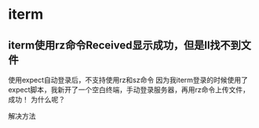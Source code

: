 # iterm

## iterm使用rz命令Received显示成功，但是ll找不到文件

使用expect自动登录后，不支持使用rz和sz命令
因为我iterm登录的时候使用了expect脚本，我新开了一个空白终端，手动登录服务器，再用rz命令上传文件，成功！
为什么呢？

解决方法
